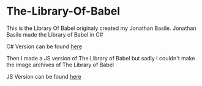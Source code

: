 # The-Library-Of-Babel

This is the Library Of Babel originaly created my Jonathan Basile.
Jonathan Basile made the Library of Babel in C#

C# Version can be found [here](https://www.libraryofbabel.info)

Then I made a JS version of The Library of Babel but sadly I couldn't make the image archives of The Library of Babel

JS Version can be found [here](https://starkhub36.github.io/The-Library-Of-Babel/)
